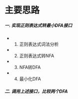 # 主要思路

##### 一. 实现正则表达式转最小DFA接口

* 1. 正则表达式词法分析
* 2. 正则表达式转NFA
* 3. NFA转DFA
* 4. 最小化DFA

##### 二. 调用上述接口，比较两个DFA
